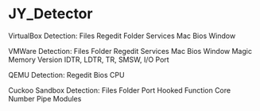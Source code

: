 # JY_Detector

VirtualBox Detection:
Files
Regedit
Folder
Services
Mac
Bios
Window

VMWare Detection:
Files
Folder
Regedit
Services
Mac
Bios
Window
Magic
Memory
Version
IDTR, LDTR, TR, SMSW, I/O Port

QEMU Detection:
Regedit
Bios
CPU

Cuckoo Sandbox Detection:
Files
Folder
Port
Hooked Function
Core Number
Pipe
Modules
